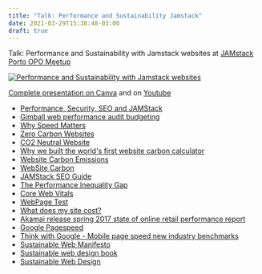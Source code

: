 ```yaml
---
title: "Talk: Performance and Sustainability Jamstack"
date: 2021-03-29T15:38:48-03:00
draft: true
---
```


Talk: Performance and Sustainability with Jamstack websites
at [JAMstack Porto OPO Meetup](https://www.meetup.com/JAMstack-Porto/events/274767977/)

[![Performance and Sustainability with Jamstack websites](/images/jamstack-presentation.png)](https://www.canva.com/design/DAEZD31uQMo/77wXoPMKG3hwsZuNlLlJxg/view?utm_content=DAEZD31uQMo&utm_campaign=designshare&utm_medium=link&utm_source=sharebutton)

[Complete presentation on Canva](https://www.canva.com/design/DAEZD31uQMo/77wXoPMKG3hwsZuNlLlJxg/view?utm_content=DAEZD31uQMo&utm_campaign=designshare&utm_medium=link&utm_source=sharebutton) and on [Youtube](https://www.youtube.com/watch?v=EgxWItfMqsc)

- [Performance, Security, SEO and JAMStack](https://moduscreate.com/blog/performance-security-seo-jamstack/)
- [Gimball web performance audit budgeting](https://labs.moduscreate.com/gimbal-web-performance-audit-budgeting)
- [Why Speed Matters](https://web.dev/why-speed-matters/)
- [Zero Carbon Websites](https://kinsta.com/blog/zero-carbon-websites/)
- [CO2 Neutral Website](https://www.co2neutralwebsite.com/certificate/3801/en)
- [Why we built the world's first website carbon calculator](https://sustainablebrands.com/read/cleantech/why-we-built-the-world-s-first-website-carbon-calculator)
- [Website Carbon Emissions](https://odileeds.org/blog/2020-04-29-website-carbon-emissions)
- [WebSite Carbon](https://www.websitecarbon.com/)
- [JAMStack SEO Guide](https://bejamas.io/blog/jamstack-seo-guide/)
- [The Performance Inequality Gap](https://infrequently.org/2021/03/the-performance-inequality-gap/)
- [Core Web Vitals](https://web.dev/vitals/)
- [WebPage Test](https://www.webpagetest.org/)
- [What does my site cost?](https://whatdoesmysitecost.com/)
- [Akamai release spring 2017 state of online retail performance report](https://www.akamai.com/uk/en/about/news/press/2017-press/akamai-releases-spring-2017-state-of-online-retail-performance-report.jsp)
- [Google Pagespeed](https://neilpatel.com/br/blog/google-pagespeed/)
- [Think with Google - Mobile page speed new industry benchmarks](https://www.thinkwithgoogle.com/marketing-strategies/app-and-mobile/mobile-page-speed-new-industry-benchmarks/)
- [Sustainable Web Manifesto](https://www.sustainablewebmanifesto.com/)
- [Sustainable web design book](https://abookapart.com/products/sustainable-web-design)
- [Sustainable Web Design](https://sustainablewebdesign.org/)
